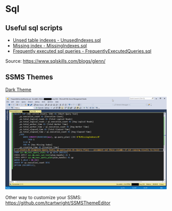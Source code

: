 # Sql

## Useful sql scripts

- [Unsed table indexes - UnusedIndexes.sql](UsefulScripts/UnusedIndexes.sql)
- [Missing index - MissingIndexes.sql](UsefulScripts/MissingIndexes.sql)
- [Frequently executed sql queries - FrequentlyExecutedQueries.sql](UsefulScripts/FrequentlyExecutedQueries.sql)

Source: https://www.sqlskills.com/blogs/glenn/

## SSMS Themes

[Dark Theme](SSMSThemes/DarkScheme.vssettings)

![SSMS dark scheme preview](SSMSThemes/DarkScheme.Preview.png)

Other way to customize your SSMS: https://github.com/tcartwright/SSMSThemeEditor
